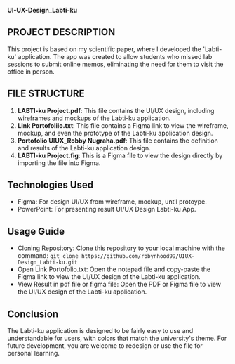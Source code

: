**UI-UX-Design_Labti-ku**

## **PROJECT DESCRIPTION**
This project is based on my scientific paper, where I developed the 'Labti-ku' application. The app was created to allow students who missed lab sessions to submit online memos, eliminating the need for them to visit the office in person.

## **FILE STRUCTURE**
1. **LABTI-ku Project.pdf**: This file contains the UI/UX design, including wireframes and mockups of the Labti-ku application.
2. **Link Portofoliio.txt**: This file contains a Figma link to view the wireframe, mockup, and even the prototype of the Labti-ku application design.
3. **Portofolio UIUX_Robby Nugraha.pdf**: This file contains the definition and results of the Labti-ku application design.
4. **LABTI-ku Project.fig**: This is a Figma file to view the design directly by importing the file into Figma.

## **Technologies Used**
- Figma: For design UI/UX from wireframe, mockup, until protoype.
- PowerPoint: For presenting result UI/UX Design Labti-ku App.

## **Usage Guide**
- Cloning Repository: Clone this repository to your local machine with the command: `git clone https://github.com/robynhood99/UIUX-Design_Labti-ku.git`
- Open Link Portofolio.txt: Open the notepad file and copy-paste the Figma link to view the UI/UX design of the Labti-ku application.
- View Result in pdf file or figma file: Open the PDF or Figma file to view the UI/UX design of the Labti-ku application.


## **Conclusion**
The Labti-ku application is designed to be fairly easy to use and understandable for users, with colors that match the university's theme. For future development, you are welcome to redesign or use the file for personal learning.

